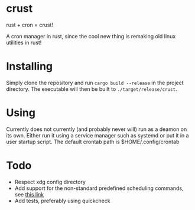 # crust
rust + cron = crust!

A cron manager in rust, since the cool new thing is remaking old linux utilities in rust!

# Installing
Simply clone the repository and run `cargo build --release` in the project directory.
The executable will then be built to `./target/release/crust`.

# Using
Currently does not currently (and probably never will) run as a deamon on its own.
Either run it using a service manager such as systemd or put it in a user startup script.
The default crontab path is $HOME/.config/crontab

# Todo
* Respect xdg config directory
* Add support for the non-standard predefined scheduling commands, see [this link](https://en.wikipedia.org/wiki/Cron#Nonstandard_predefined_scheduling_definitions)
* Add tests, preferably using quickcheck
